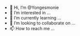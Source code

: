 - 👋 Hi, I’m @Yongesmonie
- 👀 I’m interested in ...
- 🌱 I’m currently learning ...
- 💞️ I’m looking to collaborate on ...
- 📫 How to reach me ...

<!---
Yongesmonie/Yongesmonie is a ✨ special ✨ repository because its `README.md` (this file) appears on your GitHub profile.
You can click the Preview link to take a look at your changes.
--->
